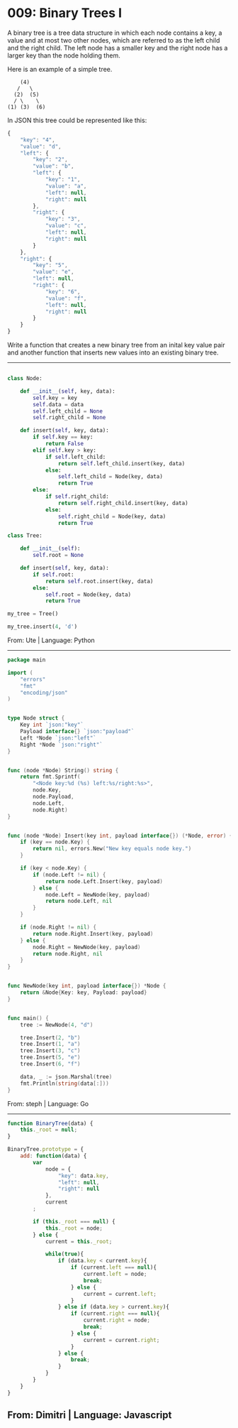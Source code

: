 # 009: Binary Trees I

A binary tree is a tree data structure in which each node contains a key, a value and at most two other nodes, which are referred to as the left child and the right child. The left node has a smaller key and the right node has a larger key than the node holding them.

Here is an example of a simple tree.

```
    (4)
   /   \
  (2)  (5)
  / \    \
(1) (3)  (6)
```

In JSON this tree could be represented like this:

```javascript
{
	"key": "4",
	"value": "d",
	"left": {
		"key": "2",
		"value": "b",
		"left": {
			"key": "1",
			"value": "a",
			"left": null,
			"right": null
		},
		"right": {
			"key": "3",
			"value": "c",
			"left": null,
			"right": null
		}
	},
	"right": {
		"key": "5",
		"value": "e",
		"left": null,
		"right": {
			"key": "6",
			"value": "f",
			"left": null,
			"right": null
		}
	}
}
```

Write a function that creates a new binary tree from an inital key value pair and another function that inserts new values into an existing binary tree.

---

```python

class Node:

    def __init__(self, key, data):
        self.key = key
        self.data = data
        self.left_child = None
        self.right_child = None

    def insert(self, key, data):
        if self.key == key:
            return False
        elif self.key > key:
            if self.left_child:
                return self.left_child.insert(key, data)
            else:
                self.left_child = Node(key, data)
                return True
        else:
            if self.right_child:
                return self.right_child.insert(key, data)
            else:
                self.right_child = Node(key, data)
                return True

class Tree:

    def __init__(self):
        self.root = None

    def insert(self, key, data):
        if self.root:
            return self.root.insert(key, data)
        else:
            self.root = Node(key, data)
            return True

my_tree = Tree()

my_tree.insert(4, 'd')

```
From: Ute | Language: Python

---

```go
package main

import (
	"errors"
	"fmt"
	"encoding/json"
)


type Node struct {
	Key int `json:"key"`
	Payload interface{} `json:"payload"`
	Left *Node `json:"left"`
	Right *Node `json:"right"`
}


func (node *Node) String() string {
	return fmt.Sprintf(
		"<Node key:%d (%s) left:%s/right:%s>",
		node.Key,
		node.Payload,
		node.Left,
		node.Right)
}


func (node *Node) Insert(key int, payload interface{}) (*Node, error) {
	if (key == node.Key) {
		return nil, errors.New("New key equals node key.")
	}

	if (key < node.Key) {
		if (node.Left != nil) {
			return node.Left.Insert(key, payload)
		} else {
			node.Left = NewNode(key, payload)
			return node.Left, nil
		}
	}

	if (node.Right != nil) {
		return node.Right.Insert(key, payload)
	} else {
		node.Right = NewNode(key, payload)
		return node.Right, nil
	}
}


func NewNode(key int, payload interface{}) *Node {
	return &Node{Key: key, Payload: payload}
}


func main() {
	tree := NewNode(4, "d")

	tree.Insert(2, "b")
	tree.Insert(1, "a")
	tree.Insert(3, "c")
	tree.Insert(5, "e")
	tree.Insert(6, "f")

	data, _ := json.Marshal(tree)
	fmt.Println(string(data[:]))
}
```
From: steph | Language: Go

---
```javascript
function BinaryTree(data) {
	this._root = null;
}

BinaryTree.prototype = {
	add: function(data) {
		var
			node = {
				"key": data.key,
				"left": null,
				"right": null
			},
			current
		;

		if (this._root === null) {
			this._root = node;
		} else {
			current = this._root;

			while(true){
				if (data.key < current.key){
					if (current.left === null){
						current.left = node;
						break;
					} else {
						current = current.left;
					}
				} else if (data.key > current.key){
					if (current.right === null){
						current.right = node;
						break;
					} else {
						current = current.right;
					}
				} else {
					break;
				}
			}
		}
	}
}
```
From: Dimitri | Language: Javascript
---

